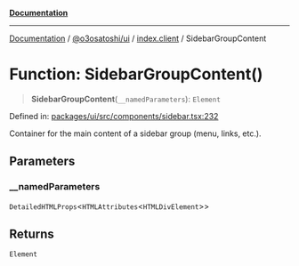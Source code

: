 [**Documentation**](../../../../README.md)

***

[Documentation](../../../../README.md) / [@o3osatoshi/ui](../../README.md) / [index.client](../README.md) / SidebarGroupContent

# Function: SidebarGroupContent()

> **SidebarGroupContent**(`__namedParameters`): `Element`

Defined in: [packages/ui/src/components/sidebar.tsx:232](https://github.com/o3osatoshi/experiment/blob/54ab00df974a3e9f8283fbcd8c611ed1e0274132/packages/ui/src/components/sidebar.tsx#L232)

Container for the main content of a sidebar group (menu, links, etc.).

## Parameters

### \_\_namedParameters

`DetailedHTMLProps`\<`HTMLAttributes`\<`HTMLDivElement`\>\>

## Returns

`Element`
